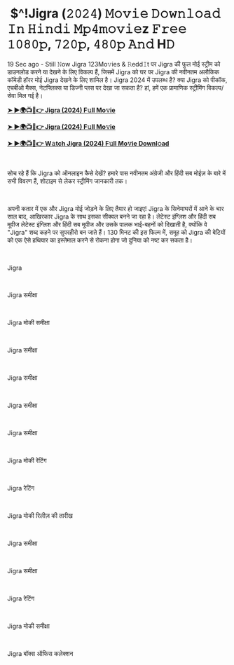 <h1 style="text-align: left;">&nbsp;$^!Jigra (𝟸𝟶𝟸𝟺) 𝙼𝚘𝚟𝚒𝚎 𝙳𝚘𝚠𝚗𝚕𝚘𝚊𝚍 𝙸𝚗 𝙷𝚒𝚗𝚍𝚒 𝙼𝚙𝟺𝚖𝚘𝚟𝚒𝚎z 𝙵𝚛𝚎𝚎 𝟷𝟶𝟾𝟶𝚙, 𝟽𝟸𝟶𝚙, 𝟺𝟾𝟶𝚙 𝙰𝚗𝚍 H𝙳</h1><p>19 Sec ago - Still 𝙽ow Jigra 123Mo𝚟ies &amp; 𝚁edd𝙸t पर Jigra की फुल मोई स्ट्रीम को डाउनलोड करने या देखने के लिए विकल्प हैं, जिसमें Jigra को घर पर Jigra की नवीनतम अलौकिक कॉमेडी हॉरर मोई Jigra देखने के लिए शामिल है। Jigra 2024 में उपलब्ध है? क्या Jigra को पीकॉक, एचबीओ मैक्स, नेटफ्लिक्स या डिज्नी प्लस पर देखा जा सकता है? हां, हमें एक प्रामाणिक स्ट्रीमिंग विकल्प/सेवा मिल गई है।&nbsp;</p><p><a href="https://tinyurl.com/mr42rkz7" target="_blank"><b>➤ ►🌍📺📱👉 Jigra (2024) F𝚞ll Mo𝚟ie</b></a></p><p><a href="https://tinyurl.com/85c67e7m" target="_blank"><b>➤ ►🌍📺📱👉 Jigra (2024) F𝚞ll Mo𝚟ie</b></a></p><p><a href="https://tinyurl.com/mr42rkz7" target="_blank"><b>➤ ►🌍📺📱👉 W𝚊tch Jigra (2024) F𝚞ll Mo𝚟ie Downl𝚘ad</b></a></p><p><br /></p><p>सोच रहे हैं कि Jigra को ऑनलाइन कैसे देखें? हमारे पास नवीनतम अंग्रेजी और हिंदी सब मोईज़ के बारे में सभी विवरण हैं, शोटाइम से लेकर स्ट्रीमिंग जानकारी तक।</p><p><br /></p><p>अपनी कतार में एक और Jigra मोई जोड़ने के लिए तैयार हो जाइए! Jigra के सिनेमाघरों में आने के चार साल बाद, आखिरकार Jigra के साथ इसका सीक्वल बनने जा रहा है। लेटेस्ट इंग्लिश और हिंदी सब मूवीज लेटेस्ट इंग्लिश और हिंदी सब मूवीज और उसके पालक भाई-बहनों को दिखाती है, क्योंकि वे "Jigra" शब्द कहने पर सुपरहीरो बन जाते हैं। 130 मिनट की इस फिल्म में, समूह को Jigra की बेटियों को एक ऐसे हथियार का इस्तेमाल करने से रोकना होगा जो दुनिया को नष्ट कर सकता है।</p><p><br /></p><p>Jigra</p><p><br /></p><p>Jigra समीक्षा</p><p><br /></p><p>Jigra मोकी समीक्षा</p><p><br /></p><p>Jigra समीक्षा</p><p><br /></p><p>Jigra समीक्षा</p><p><br /></p><p>Jigra समीक्षा</p><p><br /></p><p>Jigra समीक्षा</p><p><br /></p><p>Jigra मोकी रेटिंग</p><p><br /></p><p>Jigra रेटिंग</p><p><br /></p><p>Jigra मोकी रिलीज़ की तारीख</p><p><br /></p><p>Jigra समीक्षा</p><p><br /></p><p>Jigra समीक्षा</p><p><br /></p><p>Jigra रेटिंग</p><p><br /></p><p>Jigra मोकी समीक्षा</p><p><br /></p><p>Jigra बॉक्स ऑफिस कलेक्शन</p>
